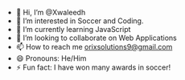 - 👋 Hi, I’m @Xwaleedh
- 👀 I’m interested in Soccer and Coding.
- 🌱 I’m currently learning JavaScript 
- 💞️ I’m looking to collaborate on Web Applications
- 📫 How to reach me orixsolutions9@gmail.com
- 😄 Pronouns: He/Him
- ⚡ Fun fact: I have won many awards in soccer!

<!---
Xwaleedh/Xwaleedh is a ✨ special ✨ repository because its `README.md` (this file) appears on your GitHub profile.
You can click the Preview link to take a look at your changes.
--->
